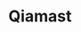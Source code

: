 ---
title: Qiamast
github: https://github.com/Qiamast
mode: dark
transition: 1s
score: 85.1
archetype:
- Innovative
---